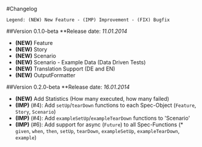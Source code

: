 #Changelog
```
Legend: (NEW) New Feature - (IMP) Improvement - (FIX) Bugfix
```

##Version 0.1.0-beta
**Release date: *11.01.2014*

- **(NEW)** Feature
- **(NEW)** Story
- **(NEW)** Scenario
- **(NEW)** Scenario - Example Data (Data Driven Tests)
- **(NEW)** Translation Support (DE and EN)
- **(NEW)** OutputFormatter

##Version 0.2.0-beta
**Release date: *16.01.2014*

- **(NEW)** Add Statistics (How many executed, how many failed)
- **(IMP)** (#4): Add `setUp`/`tearDown` functions to each Spec-Object (`Feature`, `Story`, `Scenario`)
- **(IMP)** (#4): Add `exampleSetUp`/`exampleTearDown` functions to 'Scenario'
- **(IMP)** (#6): Add support for async (`Future`) to all Spec-Functions (* `given`, `when`, `then`, `setUp`, `tearDown`, `exampleSetUp`, `exampleTearDown`, `example`)